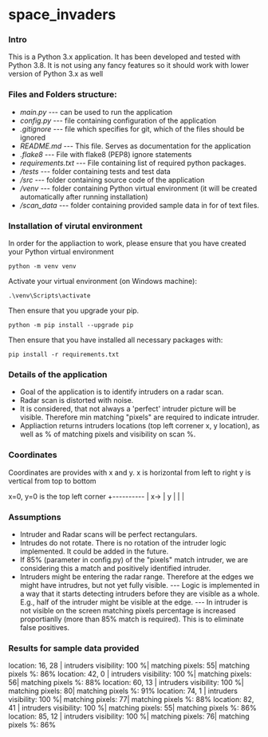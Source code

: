 # space_invaders

### Intro
This is a Python 3.x application. It has been developed and tested with Python 3.8.
It is not using any fancy features so it should work with lower version of Python 3.x as well

### Files and Folders structure: 

- *main.py* --- can be used to run the application 
- *config.py* --- file containing configuration of the application
- *.gitignore* --- file which specifies for git, which of the files should be ignored
- *README.md* --- This file. Serves as documentation for the application
- *.flake8* --- File with flake8 (PEP8) ignore statements
- *requirements.txt* --- File containing list of required python packages.
- */tests* --- folder containing tests and test data
- */src* --- folder containing source code of the application
- */venv* --- folder containing Python virtual environment (it will be created automatically after running installation)
- */scan_data* --- folder containing provided sample data in for of text files.


### Installation of virutal environment
In order for the appliaction to work, please ensure that you have created your Python virtual environment

`python -m venv venv`

Activate your virtual environment (on Windows machine): 

`.\venv\Scripts\activate`

Then ensure that you upgrade your pip. 

`python -m pip install --upgrade pip`

Then ensure that you have installed all necessary packages with: 

`pip install -r requirements.txt`


### Details of the application
- Goal of the application is to identify intruders on a radar scan.
- Radar scan is distorted with noise.
- It is considered, that not always a 'perfect' intruder picture will be visible. Therefore min matching "pixels" are required to indicate intruder.
- Appliaction returns intruders locations (top left correner x, y location), as well as % of matching pixels and visibility on scan %.


### Coordinates
Coordinates are provides with x and y. 
x is horizontal from left to right
y is vertical from top to bottom

x=0, y=0 is the top left corner
+----------
|  x-> 
|  y 
|  |
|  

### Assumptions
- Intruder and Radar scans will be perfect rectangulars.
- Intrudes do not rotate. There is no rotation of the intruder logic implemented. It could be added in the future.
- If 85% (parameter in config.py) of the "pixels" match intruder, we are considering this a match and positively identified intruder.
- Intruders might be entering the radar range. Therefore at the edges we might have intrudres, but not yet fully visible.
--- Logic is implemented in a way that it starts detecting intruders before they are visible as a whole. E.g., half of the intruder might be visible at the edge.
--- In intruder is not visible on the screen matching pixels percentage is increased proportianlly (more than 85% match is required). This is to eliminate false positives.


### Results for sample data provided
location: 16, 28 | intruders visibility: 100 %| matching pixels: 55| matching pixels %: 86%
location: 42, 0 | intruders visibility: 100 %| matching pixels: 56| matching pixels %: 88%
location: 60, 13 | intruders visibility: 100 %| matching pixels: 80| matching pixels %: 91%
location: 74, 1 | intruders visibility: 100 %| matching pixels: 77| matching pixels %: 88%
location: 82, 41 | intruders visibility: 100 %| matching pixels: 55| matching pixels %: 86%
location: 85, 12 | intruders visibility: 100 %| matching pixels: 76| matching pixels %: 86%
